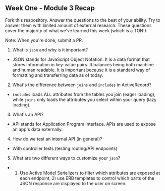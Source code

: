 ## Week One - Module 3 Recap

Fork this respository. Answer the questions to the best of your ability. Try to answer them with limited amount of external research. These questions cover the majority of what we've learned this week (which is a TON!). 

Note: When you're done, submit a PR. 

1. What is `json` and why is it important?
 - JSON stands for JavaScript Object Notation. It is a data format that stores information in key-value pairs. It balances being both machine and human readable. It is important because it is a standard way of formatting and transferring data as of today.
2. What's the difference between `joins` and `includes` in ActiveRecord? 
 - `includes` loads ALL attributes from the tables you join (eager loading), while `joins` only loads the attributes you select within your query (lazy loading).
3. What's an API?
 - API stands for Application Program Interface. APIs are used to expose an app's data externally.
4. How do we test an internal API (in general)?
 - With controller tests (testing routing/API endpoints)
5. What are two different ways to customize your `json`?
 - 1) Use Active Model Serializers to filter which attributes are exposed at each endpoint, 2) use ERB templates to control which parts of the JSON response are displayed to the user on screen.
